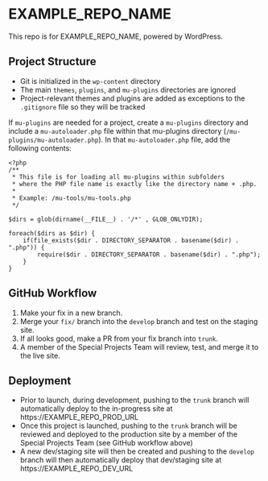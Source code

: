 # EXAMPLE_REPO_NAME

This repo is for EXAMPLE_REPO_NAME, powered by WordPress.

## Project Structure

- Git is initialized in the `wp-content` directory
- The main `themes`, `plugins`, and `mu-plugins` directories are ignored
- Project-relevant themes and plugins are added as exceptions to the `.gitignore` file so they will be tracked


If `mu-plugins` are needed for a project, create a `mu-plugins` directory and include a `mu-autoloader.php` file within that mu-plugins directory (`/mu-plugins/mu-autoloader.php`). In that `mu-autoloader.php` file, add the following contents:

```
<?php
/**
 * This file is for loading all mu-plugins within subfolders
 * where the PHP file name is exactly like the directory name + .php.
 *
 * Example: /mu-tools/mu-tools.php
 */

$dirs = glob(dirname(__FILE__) . '/*' , GLOB_ONLYDIR);

foreach($dirs as $dir) {
    if(file_exists($dir . DIRECTORY_SEPARATOR . basename($dir) . ".php")) {
        require($dir . DIRECTORY_SEPARATOR . basename($dir) . ".php");
    }
}
```

## GitHub Workflow

1. Make your fix in a new branch.
1. Merge your `fix/` branch into the `develop` branch and test on the staging site.
1. If all looks good, make a PR from your fix branch into `trunk`.
1. A member of the Special Projects Team will review, test, and merge it to the live site.

## Deployment

- Prior to launch, during development, pushing to the `trunk` branch will automatically deploy to the in-progress site at https://EXAMPLE_REPO_PROD_URL
- Once this project is launched, pushing to the `trunk` branch will be reviewed and deployed to the production site by a member of the Special Projects Team (see GitHub workflow above)
- A new dev/staging site will then be created and pushing to the `develop` branch will then automatically deploy that dev/staging site at https://EXAMPLE_REPO_DEV_URL